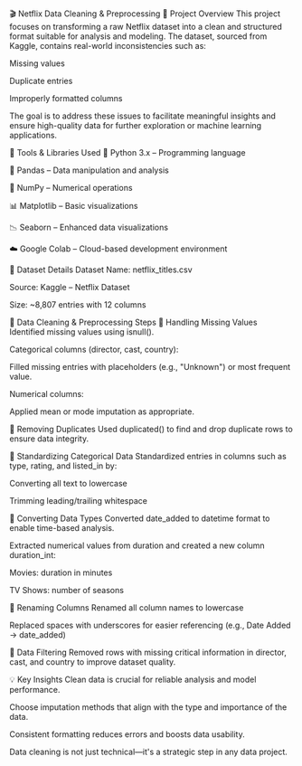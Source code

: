 🎬 Netflix Data Cleaning & Preprocessing
📌 Project Overview
This project focuses on transforming a raw Netflix dataset into a clean and structured format suitable for analysis and modeling. The dataset, sourced from Kaggle, contains real-world inconsistencies such as:

Missing values

Duplicate entries

Improperly formatted columns

The goal is to address these issues to facilitate meaningful insights and ensure high-quality data for further exploration or machine learning applications.

🧰 Tools & Libraries Used
🐍 Python 3.x – Programming language

🐼 Pandas – Data manipulation and analysis

🔢 NumPy – Numerical operations

📊 Matplotlib – Basic visualizations

📉 Seaborn – Enhanced data visualizations

☁️ Google Colab – Cloud-based development environment

🧪 Dataset Details
Dataset Name: netflix_titles.csv

Source: Kaggle – Netflix Dataset

Size: ~8,807 entries with 12 columns

🧼 Data Cleaning & Preprocessing Steps
🔹 Handling Missing Values
Identified missing values using isnull().

Categorical columns (director, cast, country):

Filled missing entries with placeholders (e.g., "Unknown") or most frequent value.

Numerical columns:

Applied mean or mode imputation as appropriate.

🔹 Removing Duplicates
Used duplicated() to find and drop duplicate rows to ensure data integrity.

🔹 Standardizing Categorical Data
Standardized entries in columns such as type, rating, and listed_in by:

Converting all text to lowercase

Trimming leading/trailing whitespace

🔹 Converting Data Types
Converted date_added to datetime format to enable time-based analysis.

Extracted numerical values from duration and created a new column duration_int:

Movies: duration in minutes

TV Shows: number of seasons

🔹 Renaming Columns
Renamed all column names to lowercase

Replaced spaces with underscores for easier referencing (e.g., Date Added → date_added)

🔹 Data Filtering
Removed rows with missing critical information in director, cast, and country to improve dataset quality.

💡 Key Insights
Clean data is crucial for reliable analysis and model performance.

Choose imputation methods that align with the type and importance of the data.

Consistent formatting reduces errors and boosts data usability.

Data cleaning is not just technical—it's a strategic step in any data project.
